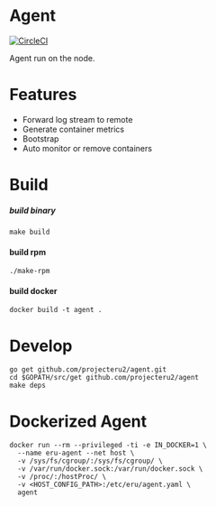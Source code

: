 Agent
======
[![CircleCI](https://circleci.com/gh/projecteru2/agent/tree/master.svg?style=shield)](https://circleci.com/gh/projecteru2/agent/tree/master)

Agent run on the node.

Features
========

* Forward log stream to remote
* Generate container metrics
* Bootstrap
* Auto monitor or remove containers

Build
========

##### build binary

```shell
make build
```

#### build rpm

```shell
./make-rpm
```

#### build docker

```shell
docker build -t agent .
```

Develop
========

```shell
go get github.com/projecteru2/agent.git
cd $GOPATH/src/get github.com/projecteru2/agent
make deps
```

Dockerized Agent
=================

```shell
docker run --rm --privileged -ti -e IN_DOCKER=1 \
  --name eru-agent --net host \
  -v /sys/fs/cgroup/:/sys/fs/cgroup/ \
  -v /var/run/docker.sock:/var/run/docker.sock \
  -v /proc/:/hostProc/ \
  -v <HOST_CONFIG_PATH>:/etc/eru/agent.yaml \
  agent
```
